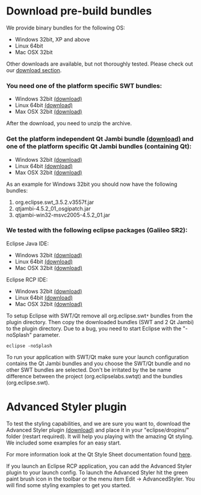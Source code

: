 # Download pre-build bundles #

We provide binary bundles for the following OS:

  * Windows 32bit, XP and above
  * Linux 64bit
  * Mac OSX 32bit

Other downloads are available, but not thoroughly tested. Please check out our [download section](http://code.google.com/a/eclipselabs.org/p/swtqt/downloads/list).

### You need one of the platform specific SWT bundles: ###

  * Windows 32bit [(download)](http://swtqt.eclipselabs.org.codespot.com/files/org.eclipselabs.swtqt_win32-20100921.zip)
  * Linux 64bit [(download)](http://swtqt.eclipselabs.org.codespot.com/files/org.eclipselabs.swtqt_linux64-20100921.zip)
  * Max OSX 32bit [(download)](http://swtqt.eclipselabs.org.codespot.com/files/org.eclipselabs.swtqt_macosx-20100921.zip)

After the download, you need to unzip the archive.

### Get the platform independent Qt Jambi bundle [(download)](http://swtqt.eclipselabs.org.codespot.com/files/qtjambi-4.5.2_01_osgipatch.jar) and one of the platform specific Qt Jambi bundles (containing Qt): ###

  * Windows 32bit [(download)](http://swtqt.eclipselabs.org.codespot.com/files/qtjambi-win32-msvc2005-4.5.2_01.jar)
  * Linux 64bit [(download)](http://swtqt.eclipselabs.org.codespot.com/files/qtjambi-linux64-gcc-4.5.2_01.jar)
  * Max OSX 32bit [(download)](http://swtqt.eclipselabs.org.codespot.com/files/qtjambi-macosx-gcc-4.5.2_01.jar)

As an example for Windows 32bit you should now have the following bundles:
  1. org.eclipse.swt\_3.5.2.v3557f.jar
  1. qtjambi-4.5.2\_01\_osgipatch.jar
  1. qtjambi-win32-msvc2005-4.5.2\_01.jar

### We tested with the following eclipse packages (Galileo SR2): ###

Eclipse Java IDE:
  * Windows 32bit [(download)](http://www.eclipse.org/downloads/download.php?file=/technology/epp/downloads/release/galileo/SR2/eclipse-java-galileo-SR2-win32.zip)
  * Linux 64bit [(download)](http://www.eclipse.org/downloads/download.php?file=/technology/epp/downloads/release/galileo/SR2/eclipse-java-galileo-SR2-linux-gtk-x86_64.tar.gz)
  * Mac OSX 32bit [(download)](http://www.eclipse.org/downloads/download.php?file=/technology/epp/downloads/release/galileo/SR2/eclipse-java-galileo-SR2-macosx-cocoa.tar.gz)

Eclipse RCP IDE:
  * Windows 32bit [(download)](http://www.eclipse.org/downloads/download.php?file=/technology/epp/downloads/release/galileo/SR2/eclipse-rcp-galileo-SR2-win32.zip)
  * Linux 64bit [(download)](http://www.eclipse.org/downloads/download.php?file=/technology/epp/downloads/release/galileo/SR2/eclipse-rcp-galileo-SR2-linux-gtk-x86_64.tar.gz)
  * Mac OSX 32bit [(download)](http://www.eclipse.org/downloads/download.php?file=/technology/epp/downloads/release/galileo/SR2/eclipse-rcp-galileo-SR2-macosx-cocoa.tar.gz)

To setup Eclipse with SWT/Qt remove all org.eclipse.swt`*` bundles from the plugin directory. Then copy the downloaded bundles (SWT and 2 Qt Jambi) to the plugin directory.
Due to a bug, you need to start Eclipse with the "-noSplash" parameter.
```
eclipse -noSplash
```


To run your application with SWT/Qt make sure your launch configuration contains the Qt Jambi bundles and you choose the SWT/Qt bundle and no other SWT bundles are selected. Don't be irritated by the be name difference between the project (org.eclipselabs.swtqt) and the bundles (org.eclipse.swt).

# Advanced Styler plugin #

To test the styling capabilities, and we are sure you want to, download the Advanced Styler plugin [(download)](http://swtqt.eclipselabs.org.codespot.com/files/org.eclipselabs.swtqt.advancedstyler_0.3.0.jar) and place it in your "eclipse/dropins/" folder (restart required). It will help you playing with the amazing Qt styling. We included some examples for an easy start.

For more information look at the Qt Style Sheet documentation found [here](http://doc.trolltech.com/4.5/stylesheet.html).

If you launch an Eclipse RCP application, you can add the Advanced Styler plugin to your launch config. To launch the Advanced Styler hit the green paint brush icon in the toolbar or the menu item Edit -> AdvancedStyler. You will find some styling examples to get you started.